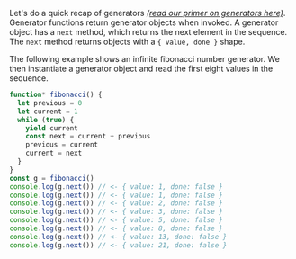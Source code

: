 Let's do a quick recap of generators _[(read our primer on generators here)][generators]_. Generator functions return generator objects when invoked. A generator object has a `next` method, which returns the next element in the sequence. The `next` method returns objects with a `{ value, done }` shape.

The following example shows an infinite fibonacci number generator. We then instantiate a generator object and read the first eight values in the sequence.

```js
function* fibonacci() {
  let previous = 0
  let current = 1
  while (true) {
    yield current
    const next = current + previous
    previous = current
    current = next
  }
}
const g = fibonacci()
console.log(g.next()) // <- { value: 1, done: false }
console.log(g.next()) // <- { value: 1, done: false }
console.log(g.next()) // <- { value: 2, done: false }
console.log(g.next()) // <- { value: 3, done: false }
console.log(g.next()) // <- { value: 5, done: false }
console.log(g.next()) // <- { value: 8, done: false }
console.log(g.next()) // <- { value: 13, done: false }
console.log(g.next()) // <- { value: 21, done: false }
```

[generators]: /articles/es6-generators-in-depth "ES6 Generators in Depth on Pony Foo"
